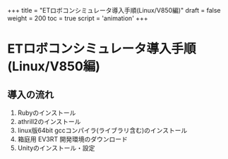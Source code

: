 +++
title = "ETロボコンシミュレータ導入手順(Linux/V850編)"
draft = false
weight = 200
toc = true
script = 'animation'
+++

# ETロボコンシミュレータ導入手順(Linux/V850編)



## 導入の流れ

1. Rubyのインストール
2. athrill2のインストール
3. linux版64bit gccコンパイラ(ライブラリ含む)のインストール
4. 箱庭用 EV3RT 開発環境のダウンロード
5. Unityのインストール・設定